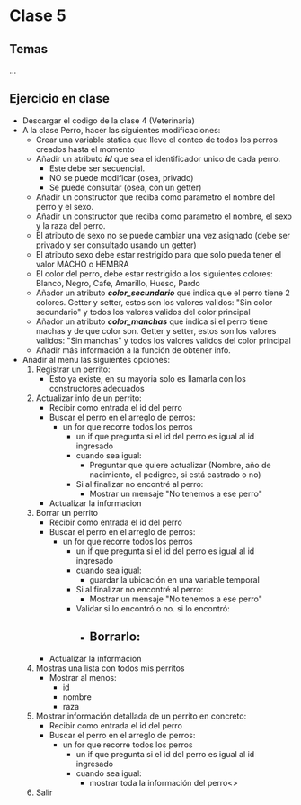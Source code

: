 # Clase 5

## Temas
...

## Ejercicio en clase
- Descargar el codigo de la clase 4 (Veterinaria)
- A la clase Perro, hacer las siguientes modificaciones:
    - Crear una variable statica que lleve el conteo de todos los perros creados hasta el momento
    - Añadir un atributo ***id*** que sea el identificador unico de cada perro.
        - Este debe ser secuencial.
        - NO se puede modificar (osea, privado)
        - Se puede consultar (osea, con un getter)
    - Añadir un constructor que reciba como parametro el nombre del perro y el sexo.
    - Añadir un constructor que reciba como parametro el nombre, el sexo y la raza del perro.
    - El atributo de sexo no se puede cambiar una vez asignado (debe ser privado y ser consultado usando un getter)
    - El atributo sexo debe estar restrigido para que solo pueda tener el valor MACHO o HEMBRA
    - El color del perro, debe estar restrigido a los siguientes colores: Blanco, Negro, Cafe, Amarillo, Hueso, Pardo
    - Añador un atributo ***color_secundario*** que indica que el perro tiene 2 colores. Getter y setter, estos son los valores validos:
    "Sin color secundario" y todos los valores validos del color principal 
    - Añador un atributo ***color_manchas*** que indica si el perro tiene machas y de que color son. Getter y setter, estos son los valores validos:
    "Sin manchas" y todos los valores validos del color principal
    - Añadir más información a la función de obtener info.
- Añadir al menu las siguientes opciones:
    1. Registrar un perrito:
        - Esto ya existe, en su mayoria solo es llamarla con los constructores adecuados
    1. Actualizar info de un perrito:
        - Recibir como entrada el id del perro
        - Buscar el perro en el arreglo de perros:
            - un for que recorre todos los perros
                - un if que pregunta si el id del perro es igual al id ingresado 
                - cuando sea igual:
                    - Preguntar que quiere actualizar (Nombre, año de nacimiento, el pedigree, si está castrado o no)
                - Si al finalizar no encontré al perro:
                    - Mostrar un mensaje "No tenemos a ese perro"
        - Actualizar la informacion
    1. Borrar un perrito
        - Recibir como entrada el id del perro
        - Buscar el perro en el arreglo de perros:
            - un for que recorre todos los perros
                - un if que pregunta si el id del perro es igual al id ingresado 
                - cuando sea igual:
                    - guardar la ubicación en una variable temporal
                - Si al finalizar no encontré al perro:
                    - Mostrar un mensaje "No tenemos a ese perro"
                - Validar si lo encontró o no. si lo encontró:
                    - Borrarlo:
                        - 
        - Actualizar la informacion
    1. Mostras una lista con todos mis perritos
        - Mostrar al menos:
            - id
            - nombre
            - raza
    1. Mostrar información detallada de un perrito en concreto:
        - Recibir como entrada el id del perro
        - Buscar el perro en el arreglo de perros:
            - un for que recorre todos los perros
                - un if que pregunta si el id del perro es igual al id ingresado 
                - cuando sea igual:
                    - mostrar toda la información del perro<>
    1. Salir
            